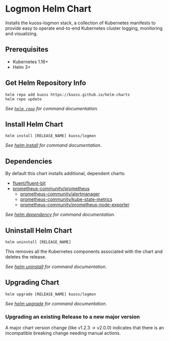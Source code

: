 # Logmon Helm Chart

Installs the kuoss-logmon stack, a collection of Kubernetes manifests to provide easy to operate end-to-end Kubernetes cluster logging, monitoring and visualizing.

## Prerequisites

- Kubernetes 1.16+
- Helm 3+


## Get Helm Repository Info

```console
helm repo add kuoss https://kuoss.github.io/helm-charts
helm repo update
```

_See [`helm repo`](https://helm.sh/docs/helm/helm_repo/) for command documentation._


## Install Helm Chart

```console
helm install [RELEASE_NAME] kuoss/logmon
```

_See [helm install](https://helm.sh/docs/helm/helm_install/) for command documentation._

## Dependencies

By default this chart installs additional, dependent charts:
- [fluent/fluent-bit](https://github.com/fluent/helm-charts/tree/main/charts/fluent-bit)
- [prometheus-community/prometheus](https://github.com/prometheus-community/helm-charts/tree/main/charts/prometheus)
  - [prometheus-community/alertmanager](https://github.com/prometheus-community/helm-charts/tree/main/charts/alertmanager)
  - [prometheus-community/kube-state-metrics](https://github.com/prometheus-community/helm-charts/tree/main/charts/kube-state-metrics)
  - [prometheus-community/prometheus-node-exporter](https://github.com/prometheus-community/helm-charts/tree/main/charts/prometheus-node-exporter)

_See [helm dependency](https://helm.sh/docs/helm/helm_dependency/) for command documentation._

## Uninstall Helm Chart

```console
helm uninstall [RELEASE_NAME]
```

This removes all the Kubernetes components associated with the chart and deletes the release.

_See [helm uninstall](https://helm.sh/docs/helm/helm_uninstall/) for command documentation._

## Upgrading Chart

```console
helm upgrade [RELEASE_NAME] kuoss/logmon
```

_See [helm upgrade](https://helm.sh/docs/helm/helm_upgrade/) for command documentation._

### Upgrading an existing Release to a new major version

A major chart version change (like v1.2.3 → v2.0.0) indicates that there is an incompatible breaking change needing manual actions.

